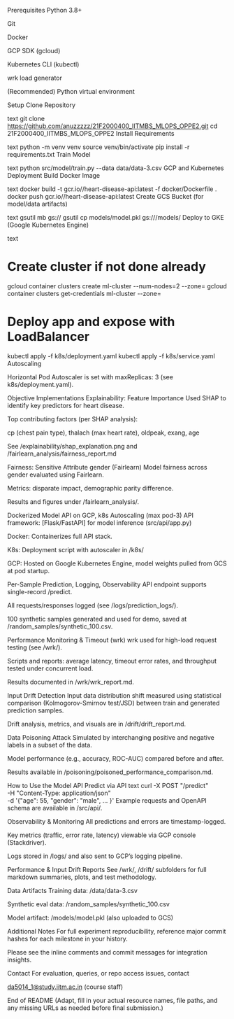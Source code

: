 Prerequisites
Python 3.8+

Git

Docker

GCP SDK (gcloud)

Kubernetes CLI (kubectl)

wrk load generator

(Recommended) Python virtual environment

Setup
Clone Repository

text
git clone https://github.com/anuzzzzz/21F2000400_IITMBS_MLOPS_OPPE2.git
cd 21F2000400_IITMBS_MLOPS_OPPE2
Install Requirements

text
python -m venv venv
source venv/bin/activate
pip install -r requirements.txt
Train Model

text
python src/model/train.py --data data/data-3.csv
GCP and Kubernetes Deployment
Build Docker Image

text
docker build -t gcr.io/<your-gcp-project-id>/heart-disease-api:latest -f docker/Dockerfile .
docker push gcr.io/<your-gcp-project-id>/heart-disease-api:latest
Create GCS Bucket (for model/data artifacts)

text
gsutil mb gs://<your-mlops-bucket>
gsutil cp models/model.pkl gs://<your-mlops-bucket>/models/
Deploy to GKE (Google Kubernetes Engine)

text
# Create cluster if not done already
gcloud container clusters create ml-cluster --num-nodes=2 --zone=<your-zone>
gcloud container clusters get-credentials ml-cluster --zone=<your-zone>

# Deploy app and expose with LoadBalancer
kubectl apply -f k8s/deployment.yaml
kubectl apply -f k8s/service.yaml
Autoscaling

Horizontal Pod Autoscaler is set with maxReplicas: 3 (see k8s/deployment.yaml).

Objective Implementations
Explainability: Feature Importance
Used SHAP to identify key predictors for heart disease.

Top contributing factors (per SHAP analysis):

cp (chest pain type), thalach (max heart rate), oldpeak, exang, age

See /explainability/shap_explanation.png and /fairlearn_analysis/fairness_report.md

Fairness: Sensitive Attribute gender (Fairlearn)
Model fairness across gender evaluated using Fairlearn.

Metrics: disparate impact, demographic parity difference.

Results and figures under /fairlearn_analysis/.

Dockerized Model API on GCP, k8s Autoscaling (max pod-3)
API framework: [Flask/FastAPI] for model inference (src/api/app.py)

Docker: Containerizes full API stack.

K8s: Deployment script with autoscaler in /k8s/

GCP: Hosted on Google Kubernetes Engine, model weights pulled from GCS at pod startup.

Per-Sample Prediction, Logging, Observability
API endpoint supports single-record /predict.

All requests/responses logged (see /logs/prediction_logs/).

100 synthetic samples generated and used for demo, saved at /random_samples/synthetic_100.csv.

Performance Monitoring & Timeout (wrk)
wrk used for high-load request testing (see /wrk/).

Scripts and reports: average latency, timeout error rates, and throughput tested under concurrent load.

Results documented in /wrk/wrk_report.md.

Input Drift Detection
Input data distribution shift measured using statistical comparison (Kolmogorov-Smirnov test/JSD) between train and generated prediction samples.

Drift analysis, metrics, and visuals are in /drift/drift_report.md.

Data Poisoning Attack
Simulated by interchanging positive and negative labels in a subset of the data.

Model performance (e.g., accuracy, ROC-AUC) compared before and after.

Results available in /poisoning/poisoned_performance_comparison.md.

How to Use the Model API
Predict via API
text
curl -X POST "<your-service-endpoint>/predict" \
     -H "Content-Type: application/json" \
     -d '{"age": 55, "gender": "male", ... }'
Example requests and OpenAPI schema are available in /src/api/.

Observability & Monitoring
All predictions and errors are timestamp-logged.

Key metrics (traffic, error rate, latency) viewable via GCP console (Stackdriver).

Logs stored in /logs/ and also sent to GCP’s logging pipeline.

Performance & Input Drift Reports
See /wrk/, /drift/ subfolders for full markdown summaries, plots, and test methodology.

Data Artifacts
Training data: /data/data-3.csv

Synthetic eval data: /random_samples/synthetic_100.csv

Model artifact: /models/model.pkl (also uploaded to GCS)

Additional Notes
For full experiment reproducibility, reference major commit hashes for each milestone in your history.

Please see the inline comments and commit messages for integration insights.

Contact
For evaluation, queries, or repo access issues, contact

da5014_1@study.iitm.ac.in (course staff)

End of README
(Adapt, fill in your actual resource names, file paths, and any missing URLs as needed before final submission.)